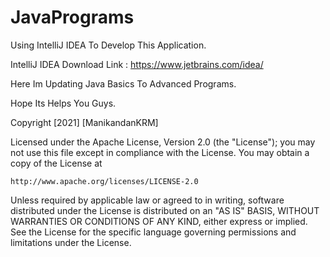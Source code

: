 # JavaPrograms

Using IntelliJ IDEA To Develop This Application.

IntelliJ IDEA Download Link : https://www.jetbrains.com/idea/

Here Im Updating Java Basics To Advanced Programs.

Hope Its Helps You Guys.

Copyright [2021] [ManikandanKRM]

Licensed under the Apache License, Version 2.0 (the "License");
you may not use this file except in compliance with the License.
You may obtain a copy of the License at

    http://www.apache.org/licenses/LICENSE-2.0

Unless required by applicable law or agreed to in writing, software
distributed under the License is distributed on an "AS IS" BASIS,
WITHOUT WARRANTIES OR CONDITIONS OF ANY KIND, either express or implied.
See the License for the specific language governing permissions and
limitations under the License.
